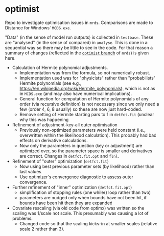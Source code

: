# optimist

Repo to investigate optimisation issues in `mrds`. Comparisons are made to Distance for Windows' `MCDS.exe`.

"Data" (in the sense of model run outputs) is collected in `testbase`. These are "analysed" (in the sense of compared) in `analyse`. This is done in a sequential way so there may be little to see in the code. For that reason a summary of changes (reflected in the [`optimist` branch](https://github.com/DistanceDevelopment/mrds/tree/optimist) of `mrds`) is given here.

- Calculation of Hermite polynomial adjustments.
  - Implementation was from the formula, so not numerically robust.
  - Implementation used was for "physicists" rather than "probabilists" Hermite polynomials (see e.g., https://en.wikipedia.org/wiki/Hermite_polynomials), which is not as in `MCDS.exe` (and may also have numerical implications).
  - General function for computation of Hermite polynomials of any order (via recursive definition) is not necessary since we only need a few (order 4, 6, 8 usually) so these are now just hard-coded.
  - Remove setting of Hermite starting pars to 1 in `detfct.fit` (unclear why this was happening
- Refinement of adjustment-key-all outer optimisation
  - Previously non-optimized parameters were held constant (i.e., overwritten within the likelihood calculation). This probably had bad effects on derivative calculations.
  - Now only the parameters in question (key or adjustment) are optimized over, so the parameter space is smaller and derivatives are correct. Changes in `detfct.fit.opt` and `flnl`.
- Refinement of "outer" optimization (`detfct.fit`)
  - Now using best previous parameter sets (by likelihood) rather than last values.
  - Use optimizer's convergence diagnostic to assess outer convergence.
- Further refinement of "inner" optimization (`detfct.fit.opt`)
  - simplification of stopping rules (one while() loop rather than two)
  - parameters are nudged only when bounds have not been hit, if bounds have been hit then they are expanded
- Covariate rescaling (via old code from optimx) was written so the scaling was 1/scale not scale. This presumably was causing a lot of problems.
  - Changed code so that the scaling kicks-in at smaller scales (relative scale 2 rather than 3).
